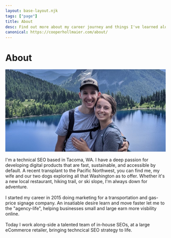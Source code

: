 ```yaml
---
layout: base-layout.njk
tags: ["page"]
title: About
desc: Find out more about my career journey and things I've learned along the way.
canonical: https://cooperhollmaier.com/about/
---
```


# About

<img class="hero" alt="Cooper and Janessa standing high above a clear blue lake and mountainous landscape" src="/assets/img/about.jpg"/>

I'm a technical SEO based in Tacoma, WA.
I have a deep passion for developing digital products that are fast, sustainable, and accessible by default.
A recent transplant to the Pacific Northwest, you can find me, my wife and our two dogs exploring all that Washington as to offer.
Whether it's a new local restaurant, hiking trail, or ski slope, I'm always down for adventure.\
\
I started my career in 2015 doing marketing for a transportation and gas-price signage company. An insatiable desire learn and move faster let me to the "agency-life", helping businesses small and large earn more visbility online.\
\
Today I work along-side a talented team of in-house SEOs, at a large eCommerce retailer, bringing techncical SEO strategy to life.
